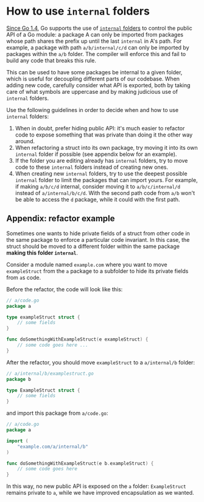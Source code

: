 
# How to use `internal` folders

[Since Go 1.4](https://go.dev/doc/go1.4#internalpackages), Go supports the use of [`internal` folders](https://docs.google.com/document/d/1e8kOo3r51b2BWtTs_1uADIA5djfXhPT36s6eHVRIvaU/edit) to control the public API of a Go module: a package A can only be imported from packages whose path shares the prefix up until the last `internal` in A's path. For example, a package with path `a/b/internal/c/d` can only be imported by packages within the `a/b` folder. The compiler will enforce this and fail to build any code that breaks this rule.

This can be used to have some packages be internal to a given folder, which is useful for decoupling different parts of our codebase. 
When adding new code, carefully consider what API is exported, both by taking care of what symbols are uppercase and by making judicious use of `internal` folders.

Use the following guidelines in order to decide when and how to use `internal` folders:

1. When in doubt, prefer hiding public API: it's much easier to refactor code to expose something that was private than doing it the other way around.
2. When refactoring a struct into its own package, try moving it into its own `internal` folder if possible (see appendix below for an example).
3. If the folder you are editing already has `internal` folders, try to move code to these `internal` folders instead of creating new ones.
4. When creating new `internal` folders, try to use the deepest possible `internal` folder to limit the packages that can import yours. 
   For example, if making `a/b/c/d` internal, consider moving it to `a/b/c/internal/d` instead of `a/internal/b/c/d`.
   With the second path code from `a/b` won't be able to access the `d` package, while it could with the first path.

## Appendix: refactor example

Sometimes one wants to hide private fields of a struct from other code in the same package to enforce a particular code invariant. In this case, the struct should be moved to a different folder within the same package **making this folder `internal`**.

Consider a module named `example.com` where you want to move `exampleStruct` from the `a` package to a subfolder to hide its private fields from `a`s code.

Before the refactor, the code will look like this:

```go
// a/code.go
package a

type exampleStruct struct {
    // some fields
}

func doSomethingWithExampleStruct(e exampleStruct) {
    // some code goes here ...
}
```

After the refactor, you should move `exampleStruct` to a `a/internal/b` folder:

```go
// a/internal/b/examplestruct.go
package b

type ExampleStruct struct {
    // some fields
}
```

and import this package from `a/code.go`:

```go
// a/code.go
package a

import (
    "example.com/a/internal/b"
)

func doSomethingWithExampleStruct(e b.exampleStruct) {
    // some code goes here
}
```

In this way, no new public API is exposed on the `a` folder: `ExampleStruct` remains private to `a`, while we have improved encapsulation as we wanted.
